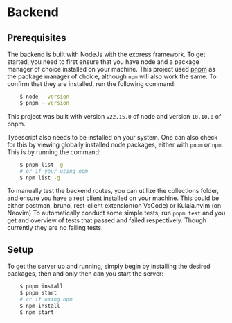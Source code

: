 # Backend

## Prerequisites

The backend is built with NodeJs with the express framework. To get started, you need to first ensure that you have node and a package manager of choice installed on your machine. This project used [pnpm](https://pnpm.io) as the package manager of choice, although `npm` will also work the same.
To confirm that they are installed, run the following command:

```bash
    $ node --version
    $ pnpm --version
```

This project was built with version `v22.15.0` of node and version `10.10.0` of pnpm.

Typescript also needs to be installed on your system. One can also check for this by viewing globally installed node packages, either with `pnpm` or `npm`. This is by running the command:

```bash
    $ pnpm list -g
    # or if your using npm
    $ npm list -g
```

To manually test the backend routes, you can utilize the collections folder, and ensure you have a rest client installed on your machine. This could be either postman, bruno, rest-client extension(on VsCode) or Kulala.nvim (on Neovim)
To automatically conduct some simple tests, run `pnpm test` and you get and overview of tests that passed and failed respectively. Though currently they are no failing tests.

## Setup

To get the server up and running, simply begin by installing the desired packages, then and only then can you start the server:
```bash
    $ pnpm install
    $ pnpm start
    # or if using npm
    $ npm install
    $ npm start
```

